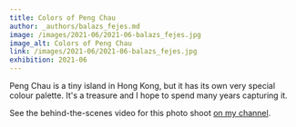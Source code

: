 ```yaml
---
title: Colors of Peng Chau
author: _authors/balazs_fejes.md
image: /images/2021-06/2021-06-balazs_fejes.jpg
image_alt: Colors of Peng Chau
link: /images/2021-06/2021-06-balazs_fejes.jpg
exhibition: 2021-06
---
```


Peng Chau is a tiny island in Hong Kong, but it has its own very special colour palette. It's a treasure and I hope to spend many years capturing it.<br>

See the behind-the-scenes video for this photo shoot [on my channel](https://youtu.be/7jkWBQLsmUY).